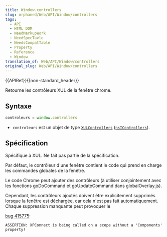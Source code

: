 ```yaml
---
title: Window.controllers
slug: orphaned/Web/API/Window/controllers
tags:
  - API
  - HTML DOM
  - NeedMarkupWork
  - NeedSpecTavle
  - NeedsCompatTable
  - Property
  - Reference
  - Window
translation_of: Web/API/Window/controllers
original_slug: Web/API/Window/controllers
---
```

{{APIRef}}{{non-standard_header}}

Retourne les contrôleurs XUL de la fenêtre chrome.

## Syntaxe

```js
controleurs = window.controllers
```

- `controleurs` est un objet de type [`XULControllers`](/fr/docs/XULControllers) ([`nsIControllers`](/fr/docs/XPCOM_Interface_Reference/nsIControllers)).

## Spécification

Spécifique à XUL. Ne fait pas partie de la spécification.

Par défaut, le contrôleur d'une fenêtre contient le code qui prend en charge les commandes globales de la fenêtre.

Le code Chrome peut ajouter des contrôleurs (à utiliser conjointement avec les fonctions goDoCommand et goUpdateCommand dans globalOverlay.js).

Cependant, les contrôleurs ajoutés doivent être explicitement supprimés lorsque la fenêtre est déchargée, car cela n'est pas fait automatiquement.
Chaque suppression manquante peut provoquer le

[bug 415775](https://bugzilla.mozilla.org/show_bug.cgi?id=415775):

```
ASSERTION: XPConnect is being called on a scope without a 'Components' property!
```
